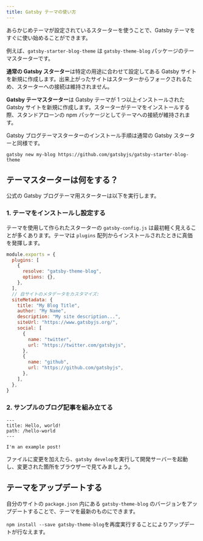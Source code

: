 ```yaml
---
title: Gatsby テーマの使い方
---
```


あらかじめテーマが設定されているスターターを使うことで、Gatsby テーマをすぐに使い始めることができます。

例えば、`gatsby-starter-blog-theme` は `gatsby-theme-blog` パッケージのテーマスターターです。

**通常の Gatsby スターター**は特定の用途に合わせて設定してある Gatsby サイトを新規に作成します。出来上がったサイトはスターターからフォークされるため、スターターへの接続は維持されません。

**Gatsby テーマスターター**は Gatsby テーマが 1 つ以上インストールされた Gatsby サイトを新規に作成します。スターターがテーマをインストールする際、スタンドアローンの npm パッケージとしてテーマへの接続が維持されます。

Gatsby ブログテーマスターターのインストール手順は通常の Gatsby スターターと同様です。

```shell
gatsby new my-blog https://github.com/gatsbyjs/gatsby-starter-blog-theme
```

## テーマスターターは何をする？

公式の Gatsby ブログテーマ用スターターは以下を実行します。

### 1. テーマをインストールし設定する

テーマを使用して作られたスターターの `gatsby-config.js` は最初軽く見えることが多くあります。テーマは `plugins` 配列からインストールされたときに真価を発揮します。

```javascript:title=gatsby-config.js
module.exports = {
  plugins: [
    {
      resolve: "gatsby-theme-blog",
      options: {},
    },
  ],
  // 自サイトのメタデータをカスタマイズ:
  siteMetadata: {
    title: "My Blog Title",
    author: "My Name",
    description: "My site description...",
    siteUrl: "https://www.gatsbyjs.org/",
    social: [
      {
        name: "twitter",
        url: "https://twitter.com/gatsbyjs",
      },
      {
        name: "github",
        url: "https://github.com/gatsbyjs",
      },
    ],
  },
}
```

### 2. サンプルのブログ記事を組み立てる

```mdx:title=/content/posts/hello-world.mdx
---
title: Hello, world!
path: /hello-world
---

I'm an example post!
```

ファイルに変更を加えたら、`gatsby develop`を実行して開発サーバーを起動し、変更された箇所をブラウザーで見てみましょう。

## テーマをアップデートする

自分のサイトの `package.json` 内にある `gatsby-theme-blog` のバージョンをアップデートすることで、テーマを最新のものにできます。

`npm install --save gatsby-theme-blog`を再度実行することによりアップデートが行なえます。

